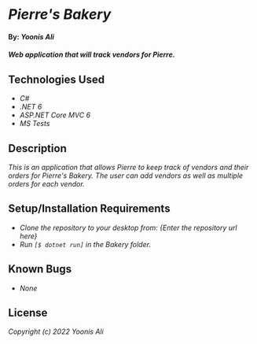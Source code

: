 
# _Pierre's Bakery_

#### By: _**Yoonis Ali**_

#### _Web application that will track vendors for Pierre._

## Technologies Used

* _C#_
* _.NET 6_
* _ASP.NET Core MVC 6_
* _MS Tests_

## Description

_This is an application that allows Pierre to keep track of vendors and their orders for Pierre's Bakery. The user can add vendors as well as multiple orders for each vendor._

## Setup/Installation Requirements

* _Clone the repository to your desktop from: {Enter the repository url here}_
* _Run `[$ dotnet run]` in the Bakery folder._

## Known Bugs

* _None_

## License

_Copyright (c) 2022 Yoonis Ali_
